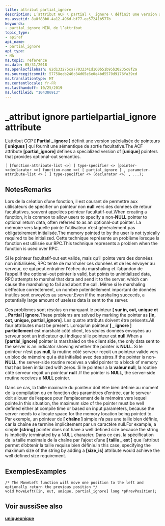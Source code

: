 ```yaml
---
title: attribut partial_ignore
description: L’attribut ACF \ partial \_ ignore \ définit une version spécialisée de \ pointeurs uniques \ qui fournissent une sémantique de sortie facultative.
ms.assetid: 8a8f88b0-4a12-496d-bf77-ee57241b577b
keywords:
- partial_ignore MIDL de l’attribut
topic_type:
- apiref
api_name:
- partial_ignore
api_type:
- NA
ms.topic: reference
ms.date: 05/31/2018
ms.openlocfilehash: 82d133275ca77032341d160b51b95b20235c8f2a
ms.sourcegitcommit: 57758ecb246c84d65e6e0e4bd5570d9176fa39cd
ms.translationtype: MT
ms.contentlocale: fr-FR
ms.lasthandoff: 10/25/2019
ms.locfileid: "104380913"
---
```

# <a name="partial_ignore-attribute"></a><span data-ttu-id="f0343-104">\_attribut ignore partiel</span><span class="sxs-lookup"><span data-stu-id="f0343-104">partial\_ignore attribute</span></span>

<span data-ttu-id="f0343-105">L’attribut CCP **\[ Partial \_ ignore \]** définit une version spécialisée de pointeurs **\[ uniques \]** qui fournit une sémantique de sortie facultative.</span><span class="sxs-lookup"><span data-stu-id="f0343-105">The ACF attribute **\[partial\_ignore\]** defines a specialized version of **\[unique\]** pointers that provides optional-out semantics.</span></span>

``` syntax
[ [function-attribute-list <>] ] type-specifier <> [pointer- <>declarator <>] function-name <>( [ partial_ignore [ , parameter-attribute-list <> ] ] type-specifier <> [declarator <>] , ...);
```

## <a name="remarks"></a><span data-ttu-id="f0343-106">Notes</span><span class="sxs-lookup"><span data-stu-id="f0343-106">Remarks</span></span>

<span data-ttu-id="f0343-107">Lors de la création d’une fonction, il est courant de permettre aux utilisateurs de spécifier un pointeur non **null** vers des données de retour facultatives, souvent appelées pointeur facultatif-out.</span><span class="sxs-lookup"><span data-stu-id="f0343-107">When creating a function, it is common to allow users to specify a non-**NULL** pointer to optional return data, often referred to as an optional-out pointer.</span></span> <span data-ttu-id="f0343-108">La mémoire vers laquelle pointe l’utilisateur n’est généralement pas obligatoirement initialisée.</span><span class="sxs-lookup"><span data-stu-id="f0343-108">The memory pointed to by the user is not typically required to be initialized.</span></span> <span data-ttu-id="f0343-109">Cette technique représente un problème lorsque la fonction est utilisée sur RPC.</span><span class="sxs-lookup"><span data-stu-id="f0343-109">This technique represents a problem when the function is used over RPC.</span></span>

<span data-ttu-id="f0343-110">Si le pointeur facultatif-out est valide, mais qu’il pointe vers des données non initialisées, RPC tente de marshaler ces données et de les envoyer au serveur, ce qui peut entraîner l’échec du marshaling et l’abandon de l’appel.</span><span class="sxs-lookup"><span data-stu-id="f0343-110">If the optional-out pointer is valid, but points to uninitialized data, RPC attempts to marshal that data and send it to the server, which can cause the marshaling to fail and abort the call.</span></span> <span data-ttu-id="f0343-111">Même si le marshaling s’effectue correctement, un nombre potentiellement important de données inutiles sont envoyées au serveur.</span><span class="sxs-lookup"><span data-stu-id="f0343-111">Even if the marshaling succeeds, a potentially large amount of useless data is sent to the server.</span></span>

<span data-ttu-id="f0343-112">Ces problèmes sont résolus en marquant le pointeur **\[ sur in, out, unique et \_ Partial \] ignore**.</span><span class="sxs-lookup"><span data-stu-id="f0343-112">These problems are solved by marking the pointer as **\[in, out, unique, partial\_ignore\]**.</span></span> <span data-ttu-id="f0343-113">Les quatre attributs doivent être présents.</span><span class="sxs-lookup"><span data-stu-id="f0343-113">All four attributes must be present.</span></span> <span data-ttu-id="f0343-114">Lorsqu’un pointeur **\[ \_ ignore \] partiellement** est marshalé côté client, les seules données envoyées au serveur sont un indicateur qui indique si le pointeur est **null**.</span><span class="sxs-lookup"><span data-stu-id="f0343-114">When a **\[partial\_ignore\]** pointer is marshaled on the client side, the only data sent to the server is an indicator showing whether the pointer is **NULL**.</span></span> <span data-ttu-id="f0343-115">Si le pointeur n’est pas **null**, la routine côté serveur reçoit un pointeur valide vers un bloc de mémoire qui a été initialisé avec des zéros.</span><span class="sxs-lookup"><span data-stu-id="f0343-115">If the pointer is non-**NULL**, the server-side routine receives a valid pointer to a block of memory that has been initialized with zeros.</span></span> <span data-ttu-id="f0343-116">Si le pointeur a la **valeur null**, la routine côté serveur reçoit un pointeur **null** .</span><span class="sxs-lookup"><span data-stu-id="f0343-116">If the pointer is **NULL**, the server-side routine receives a **NULL** pointer.</span></span>

<span data-ttu-id="f0343-117">Dans ce cas, la taille maximale du pointeur doit être bien définie au moment de la compilation ou en fonction des paramètres d’entrée, car le serveur doit allouer de l’espace pour l’emplacement de la mémoire vers lequel pointe.</span><span class="sxs-lookup"><span data-stu-id="f0343-117">In this situation, the maximum size of the pointer must be well defined either at compile time or based on input parameters, because the server needs to allocate space for the memory location being pointed to.</span></span> <span data-ttu-id="f0343-118">Par exemple, un pointeur de **\[ chaîne \]** simple n’a pas une taille bien définie, car la chaîne se termine implicitement par un caractère null.</span><span class="sxs-lookup"><span data-stu-id="f0343-118">For example, a simple **\[string\]** pointer does not have a well defined size because the string is implicitly terminated by a NULL character.</span></span> <span data-ttu-id="f0343-119">Dans ce cas, la spécification de la taille maximale de la chaîne par l’ajout d’une **\[ taille \_ est \]** que l’attribut permet d’obtenir la taille requise bien définie.</span><span class="sxs-lookup"><span data-stu-id="f0343-119">In this case, specifying the maximum size of the string by adding a **\[size\_is\]** attribute would achieve the well defined size requirement.</span></span>

## <a name="examples"></a><span data-ttu-id="f0343-120">Exemples</span><span class="sxs-lookup"><span data-stu-id="f0343-120">Examples</span></span>

``` syntax
/* The MoveLeft function will move one position to the left and optionally return the previous position */
void MoveLeft([in, out, unique, partial_ignore] long *pPrevPosition);
```

## <a name="see-also"></a><span data-ttu-id="f0343-121">Voir aussi</span><span class="sxs-lookup"><span data-stu-id="f0343-121">See also</span></span>

<dl> <dt>

[<span data-ttu-id="f0343-122">**unique**</span><span class="sxs-lookup"><span data-stu-id="f0343-122">**unique**</span></span>](unique.md)
</dt> </dl>

 

 




